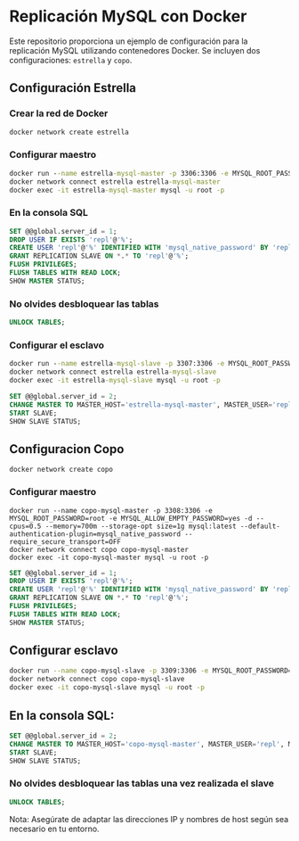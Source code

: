 # Replicación MySQL con Docker

Este repositorio proporciona un ejemplo de configuración para la replicación MySQL utilizando contenedores Docker. Se incluyen dos configuraciones: `estrella` y `copo`.

## Configuración Estrella

### Crear la red de Docker

```bash
docker network create estrella
```
### Configurar maestro

```cmd
docker run --name estrella-mysql-master -p 3306:3306 -e MYSQL_ROOT_PASSWORD=root -e MYSQL_ALLOW_EMPTY_PASSWORD=yes -d --cpus=1 --memory=700m --storage-opt size=1g mysql:latest --default-authentication-plugin=mysql_native_password
docker network connect estrella estrella-mysql-master
docker exec -it estrella-mysql-master mysql -u root -p
```
### En la consola SQL 

```sql
SET @@global.server_id = 1;
DROP USER IF EXISTS 'repl'@'%';
CREATE USER 'repl'@'%' IDENTIFIED WITH 'mysql_native_password' BY 'repl';
GRANT REPLICATION SLAVE ON *.* TO 'repl'@'%';
FLUSH PRIVILEGES;
FLUSH TABLES WITH READ LOCK;
SHOW MASTER STATUS;
```

### No olvides desbloquear las tablas

```sql
UNLOCK TABLES;
```
### Configurar el esclavo
```cmd
docker run --name estrella-mysql-slave -p 3307:3306 -e MYSQL_ROOT_PASSWORD=root -e MYSQL_ALLOW_EMPTY_PASSWORD=yes -d --cpus=0.5 --memory=700m mysql:latest --default-authentication-plugin=mysql_native_password --require_secure_transport=OFF
docker network connect estrella estrella-mysql-slave
docker exec -it estrella-mysql-slave mysql -u root -p
```
```sql
SET @@global.server_id = 2;
CHANGE MASTER TO MASTER_HOST='estrella-mysql-master', MASTER_USER='repl', MASTER_PASSWORD='repl', MASTER_LOG_FILE='binlog.000002', MASTER_LOG_POS=1009;
START SLAVE;
SHOW SLAVE STATUS;
```

## Configuracion Copo 

```CMD
docker network create copo

```
### Configurar maestro
```
docker run --name copo-mysql-master -p 3308:3306 -e MYSQL_ROOT_PASSWORD=root -e MYSQL_ALLOW_EMPTY_PASSWORD=yes -d --cpus=0.5 --memory=700m --storage-opt size=1g mysql:latest --default-authentication-plugin=mysql_native_password --require_secure_transport=OFF
docker network connect copo copo-mysql-master
docker exec -it copo-mysql-master mysql -u root -p
```

```sql
SET @@global.server_id = 1;
DROP USER IF EXISTS 'repl'@'%';
CREATE USER 'repl'@'%' IDENTIFIED WITH 'mysql_native_password' BY 'repl';
GRANT REPLICATION SLAVE ON *.* TO 'repl'@'%';
FLUSH PRIVILEGES;
FLUSH TABLES WITH READ LOCK;
SHOW MASTER STATUS;
```
## Configurar esclavo
```bash
docker run --name copo-mysql-slave -p 3309:3306 -e MYSQL_ROOT_PASSWORD=root -e MYSQL_ALLOW_EMPTY_PASSWORD=yes -d --cpus=0.5 --memory=700m mysql:latest --default-authentication-plugin=mysql_native_password --require_secure_transport=OFF
docker network connect copo copo-mysql-slave
docker exec -it copo-mysql-slave mysql -u root -p
```
## En la consola SQL:
```sql
SET @@global.server_id = 2;
CHANGE MASTER TO MASTER_HOST='copo-mysql-master', MASTER_USER='repl', MASTER_PASSWORD='repl', MASTER_LOG_FILE='binlog.000002', MASTER_LOG_POS=1009;
START SLAVE;
SHOW SLAVE STATUS;
```
### No olvides desbloquear las tablas una vez realizada el slave
```sql
UNLOCK TABLES;
```
Nota: Asegúrate de adaptar las direcciones IP y nombres de host según sea necesario en tu entorno.